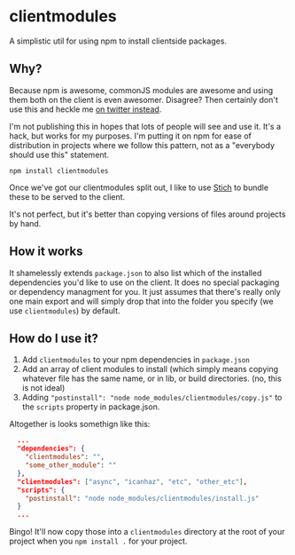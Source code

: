 # clientmodules 

A simplistic util for using npm to install clientside packages.

## Why? 
Because npm is awesome, commonJS modules are awesome and using them both on the client is even awesomer. Disagree? Then certainly don't use this and heckle me [on twitter instead](http://twitter.com/henrikjoreteg).

I'm not publishing this in hopes that lots of people will see and use it. It's a hack, but works for my purposes. I'm putting it on npm for ease of distribution in projects where we follow this pattern, not as a "everybody should use this" statement.

```shell
npm install clientmodules
```

Once we've got our clientmodules split out, I like to use [Stich](https://github.com/sstephenson/stitch/) to bundle these to be served to the client.

It's not perfect, but it's better than copying versions of files around projects by hand.

## How it works
It shamelessly extends `package.json` to also list which of the installed dependencies you'd like to use on the client. It does no special packaging or dependency managment for you. It just assumes that there's really only one main export and will simply drop that into the folder you specify (we use `clientmodules`) by default.

## How do I use it?
1. Add `clientmodules` to your npm dependencies in `package.json`
2. Add an array of client modules to install (which simply means copying whatever file has the same name, or in lib, or build directories. (no, this is not ideal)
3. Adding `"postinstall": "node node_modules/clientmodules/copy.js"` to the `scripts` property in package.json.

Altogether is looks somethign like this:

```json
  ...
  "dependencies": {
    "clientmodules": "",
    "some_other_module": ""
  },
  "clientmodules": ["async", "icanhaz", "etc", "other_etc"],
  "scripts": {
    "postinstall": "node node_modules/clientmodules/install.js"
  }
  ...
```

Bingo! It'll now copy those into a `clientmodules` directory at the root of your project when you `npm install .` for your project.